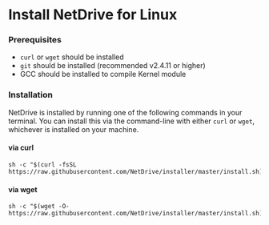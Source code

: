 # Install NetDrive for Linux

### Prerequisites

* `curl` or `wget` should be installed
* `git` should be installed (recommended v2.4.11 or higher)
* GCC should be installed to compile Kernel module

### Installation

NetDrive is installed by running one of the following commands in your terminal. You can install this via the command-line with either `curl` or `wget`, whichever is installed on your machine.

#### via curl

```shell
sh -c "$(curl -fsSL https://raw.githubusercontent.com/NetDrive/installer/master/install.sh)"
```

#### via wget

```shell
sh -c "$(wget -O- https://raw.githubusercontent.com/NetDrive/installer/master/install.sh)"
```
